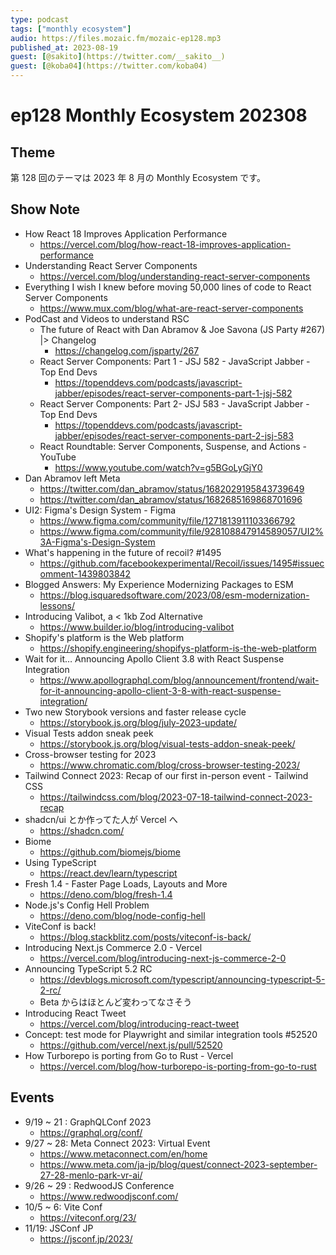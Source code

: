 ```yaml
---
type: podcast
tags: ["monthly ecosystem"]
audio: https://files.mozaic.fm/mozaic-ep128.mp3
published_at: 2023-08-19
guest: [@sakito](https://twitter.com/__sakito__)
guest: [@koba04](https://twitter.com/koba04)
---
```


# ep128 Monthly Ecosystem 202308

## Theme

第 128 回のテーマは 2023 年 8 月の Monthly Ecosystem です。


## Show Note

- How React 18 Improves Application Performance
  - https://vercel.com/blog/how-react-18-improves-application-performance
- Understanding React Server Components
  - https://vercel.com/blog/understanding-react-server-components
- Everything I wish I knew before moving 50,000 lines of code to React Server Components
  - https://www.mux.com/blog/what-are-react-server-components
- PodCast and Videos to understand RSC
  - The future of React with Dan Abramov & Joe Savona (JS Party #267) |> Changelog
    - https://changelog.com/jsparty/267
  - React Server Components: Part 1 - JSJ 582 - JavaScript Jabber - Top End Devs
    - https://topenddevs.com/podcasts/javascript-jabber/episodes/react-server-components-part-1-jsj-582
  - React Server Components: Part 2- JSJ 583 - JavaScript Jabber - Top End Devs
    - https://topenddevs.com/podcasts/javascript-jabber/episodes/react-server-components-part-2-jsj-583
  - React Roundtable: Server Components, Suspense, and Actions - YouTube
    - https://www.youtube.com/watch?v=g5BGoLyGjY0
- Dan Abramov left Meta
  - https://twitter.com/dan_abramov/status/1682029195843739649
  - https://twitter.com/dan_abramov/status/1682685169868701696
- UI2: Figma's Design System - Figma
  - https://www.figma.com/community/file/1271813911103366792
  - https://www.figma.com/community/file/928108847914589057/UI2%3A-Figma's-Design-System
- What's happening in the future of recoil? #1495
  - https://github.com/facebookexperimental/Recoil/issues/1495#issuecomment-1439803842
- Blogged Answers: My Experience Modernizing Packages to ESM
  - https://blog.isquaredsoftware.com/2023/08/esm-modernization-lessons/
- Introducing Valibot, a \< 1kb Zod Alternative
  - https://www.builder.io/blog/introducing-valibot
- Shopify's platform is the Web platform
  - https://shopify.engineering/shopifys-platform-is-the-web-platform
- Wait for it… Announcing Apollo Client 3.8 with React Suspense Integration
  - https://www.apollographql.com/blog/announcement/frontend/wait-for-it-announcing-apollo-client-3-8-with-react-suspense-integration/
- Two new Storybook versions and faster release cycle
  - https://storybook.js.org/blog/july-2023-update/
- Visual Tests addon sneak peek
  - https://storybook.js.org/blog/visual-tests-addon-sneak-peek/
- Cross-browser testing for 2023
  - https://www.chromatic.com/blog/cross-browser-testing-2023/
- Tailwind Connect 2023: Recap of our first in-person event - Tailwind CSS
  - https://tailwindcss.com/blog/2023-07-18-tailwind-connect-2023-recap
- shadcn/ui とか作ってた人が Vercel へ
  - https://shadcn.com/
- Biome
  - https://github.com/biomejs/biome
- Using TypeScript
  - https://react.dev/learn/typescript
- Fresh 1.4 - Faster Page Loads, Layouts and More
  - https://deno.com/blog/fresh-1.4
- Node.js's Config Hell Problem
  - https://deno.com/blog/node-config-hell
- ViteConf is back!
  - https://blog.stackblitz.com/posts/viteconf-is-back/
- Introducing Next.js Commerce 2.0 - Vercel
  - https://vercel.com/blog/introducing-next-js-commerce-2-0
- Announcing TypeScript 5.2 RC
  - https://devblogs.microsoft.com/typescript/announcing-typescript-5-2-rc/
  - Beta からはほとんど変わってなさそう
- Introducing React Tweet
  - https://vercel.com/blog/introducing-react-tweet
- Concept: test mode for Playwright and similar integration tools #52520
  - https://github.com/vercel/next.js/pull/52520
- How Turborepo is porting from Go to Rust - Vercel
  - https://vercel.com/blog/how-turborepo-is-porting-from-go-to-rust


## Events

- 9/19 ~ 21 : GraphQLConf 2023
  - https://graphql.org/conf/
- 9/27 ~ 28: Meta Connect 2023: Virtual Event
  - https://www.metaconnect.com/en/home
  - https://www.meta.com/ja-jp/blog/quest/connect-2023-september-27-28-menlo-park-vr-ai/
- 9/26 ~ 29 : RedwoodJS Conference
  - https://www.redwoodjsconf.com/
- 10/5 ~ 6: Vite Conf
  - https://viteconf.org/23/
- 11/19: JSConf JP
  - https://jsconf.jp/2023/